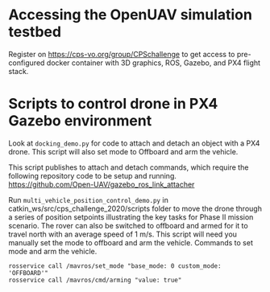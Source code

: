 # Accessing the OpenUAV simulation testbed 
Register on https://cps-vo.org/group/CPSchallenge to get access to pre-configured docker container with 3D graphics, ROS, Gazebo, and PX4 flight stack. 

# Scripts to control drone in PX4 Gazebo environment

Look at `docking_demo.py` for code to attach and detach an object with a PX4 drone.
This script will also set mode to Offboard and arm the vehicle.

This script publishes to attach and detach commands, which require the following repository code to be setup and running.
https://github.com/Open-UAV/gazebo_ros_link_attacher 



Run `multi_vehicle_position_control_demo.py` in catkin_ws/src/cps_challenge_2020/scripts folder to move the drone through a series of position setpoints illustrating the key tasks for Phase II mission scenario. The rover can also be switched to offboard and armed for it to travel north with an average speed of 1 m/s. 
This script will need you manually set the mode to offboard and arm the vehicle.
Commands to set mode and arm the vehicle.
```
rosservice call /mavros/set_mode "base_mode: 0 custom_mode: 'OFFBOARD'"
rosservice call /mavros/cmd/arming "value: true"
```
 	
  
